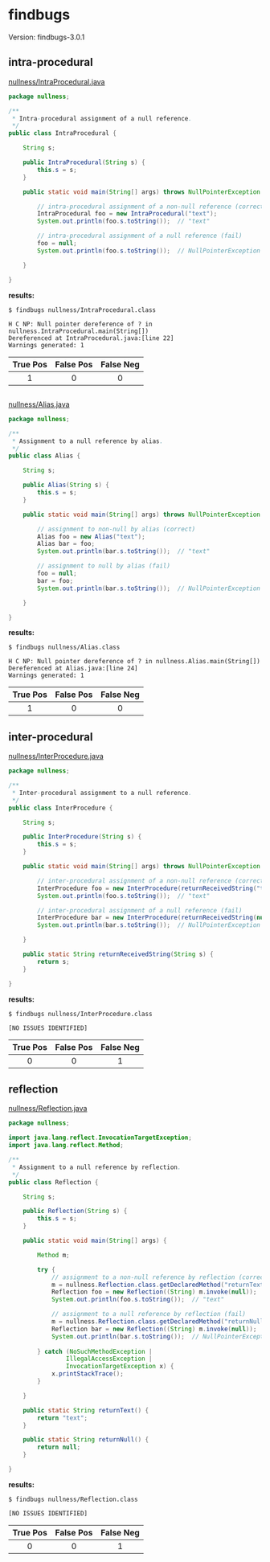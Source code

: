 
# findbugs

Version: findbugs-3.0.1

## intra-procedural

[nullness/IntraProcedural.java](https://github.com/michaelemery/staticanalysis/blob/master/checker/nullness/IntraProcedural.java)

```java
package nullness;

/**
 * Intra-procedural assignment of a null reference.
 */
public class IntraProcedural {

    String s;

    public IntraProcedural(String s) {
        this.s = s;
    }

    public static void main(String[] args) throws NullPointerException {

        // intra-procedural assignment of a non-null reference (correct)
        IntraProcedural foo = new IntraProcedural("text");
        System.out.println(foo.s.toString());  // "text"

        // intra-procedural assignment of a null reference (fail)
        foo = null;
        System.out.println(foo.s.toString());  // NullPointerException

    }

}
```

**results:**

```
$ findbugs nullness/IntraProcedural.class 

H C NP: Null pointer dereference of ? in nullness.IntraProcedural.main(String[])  
Dereferenced at IntraProcedural.java:[line 22]
Warnings generated: 1
```

| True Pos | False Pos | False Neg |
| :---: | :---: | :---: |
| 1 | 0 | 0 |

## 

[nullness/Alias.java](https://github.com/michaelemery/staticanalysis/blob/master/checker/nullness/Alias.java)

```java
package nullness;

/**
 * Assignment to a null reference by alias.
 */
public class Alias {

    String s;

    public Alias(String s) {
        this.s = s;
    }

    public static void main(String[] args) throws NullPointerException {

        // assignment to non-null by alias (correct)
        Alias foo = new Alias("text");
        Alias bar = foo;
        System.out.println(bar.s.toString());  // "text"

        // assignment to null by alias (fail)
        foo = null;
        bar = foo;
        System.out.println(bar.s.toString());  // NullPointerException

    }

}
```

**results:**

```
$ findbugs nullness/Alias.class 

H C NP: Null pointer dereference of ? in nullness.Alias.main(String[])  
Dereferenced at Alias.java:[line 24]
Warnings generated: 1
```

| True Pos | False Pos | False Neg |
| :---: | :---: | :---: |
| 1 | 0 | 0 |

## inter-procedural

[nullness/InterProcedure.java](https://github.com/michaelemery/staticanalysis/blob/master/checker/nullness/InterProcedure.java)

```java
package nullness;

/**
 * Inter-procedural assignment to a null reference.
 */
public class InterProcedure {

    String s;

    public InterProcedure(String s) {
        this.s = s;
    }

    public static void main(String[] args) throws NullPointerException {

        // inter-procedural assignment of a non-null reference (correct)
        InterProcedure foo = new InterProcedure(returnReceivedString("text"));
        System.out.println(foo.s.toString());  // "text"

        // inter-procedural assignment of a null reference (fail)
        InterProcedure bar = new InterProcedure(returnReceivedString(null));
        System.out.println(bar.s.toString());  // NullPointerException

    }

    public static String returnReceivedString(String s) {
        return s;
    }

}
```

**results:**

```
$ findbugs nullness/InterProcedure.class 

[NO ISSUES IDENTIFIED]
```

| True Pos | False Pos | False Neg |
| :---: | :---: | :---: |
| 0 | 0 | 1 |

## reflection

[nullness/Reflection.java](https://github.com/michaelemery/staticanalysis/blob/master/checker/nullness/Reflection.java)

```java
package nullness;

import java.lang.reflect.InvocationTargetException;
import java.lang.reflect.Method;

/**
 * Assignment to a null reference by reflection.
 */
public class Reflection {

    String s;

    public Reflection(String s) {
        this.s = s;
    }

    public static void main(String[] args) {

        Method m;

        try {
            // assignment to a non-null reference by reflection (correct)
            m = nullness.Reflection.class.getDeclaredMethod("returnText");
            Reflection foo = new Reflection((String) m.invoke(null));
            System.out.println(foo.s.toString());  // "text"

            // assignment to a null reference by reflection (fail)
            m = nullness.Reflection.class.getDeclaredMethod("returnNull");
            Reflection bar = new Reflection((String) m.invoke(null));
            System.out.println(bar.s.toString());  // NullPointerException
            
        } catch (NoSuchMethodException |
                IllegalAccessException |
                InvocationTargetException x) {
            x.printStackTrace();
        }

    }

    public static String returnText() {
        return "text";
    }

    public static String returnNull() {
        return null;
    }

}
```

**results:**

```
$ findbugs nullness/Reflection.class 

[NO ISSUES IDENTIFIED]
```

| True Pos | False Pos | False Neg |
| :---: | :---: | :---: |
| 0 | 0 | 1 |
